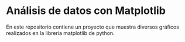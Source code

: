 # Análisis de datos con Matplotlib
En este repositorio contiene un proyecto que muestra diversos gráficos realizados en la librería matplotlib de python.
